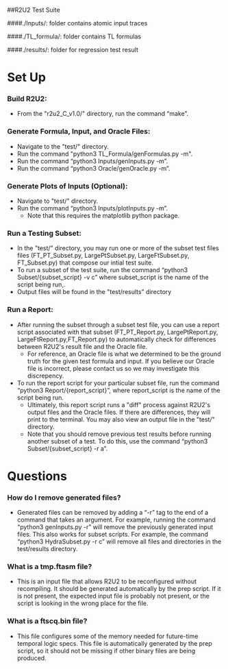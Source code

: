 ##R2U2 Test Suite

####./Inputs/: folder contains atomic input traces

####./TL_formula/: folder contains TL formulas

####./results/: folder for regression test result

#  Set Up

### Build R2U2: 
- From the "r2u2_C_v1.0/" directory, run the command “make”.

### Generate Formula, Input, and Oracle Files: 
- Navigate to the "test/" directory.
- Run the command "python3 TL_Formula/genFormulas.py -m".
- Run the command “python3 Inputs/genInputs.py -m”. 
- Run the command “python3 Oracle/genOracle.py -m”.

### Generate Plots of Inputs (Optional):
- Navigate to "test/" directory.
- Run the command “python3 Inputs/plotInputs.py -m”. 
	- Note that this requires the matplotlib python package.

### Run a Testing Subset: 
- In the "test/" directory, you may run one or more of the subset test files files (FT_PT_Subset.py, LargePtSubset.py, LargeFtSubset.py, FT_Subset.py) that compose our intial test suite.
- To run a subset of the test suite, run the command “python3 Subset/{subset_script} -v c” where subset_script is the name of the script being run,.
- Output files will be found in the "test/results" directory

### Run a Report: 
- After running the subset through a subset test file, you can use a report script associated with that subset (FT_PT_Report.py, LargePtReport.py, LargeFtReport.py,FT_Report.py) to automatically check for differences between R2U2's result file and the Oracle file. 
	- For reference, an Oracle file is what we determined to be the ground truth for the given test formula and input. If you believe our Oracle file is incorrect, please contact us so we may investigate this discrepency.
- To run the report script for your particular subset file, run the command “python3 Report/{report_script}”, where report_script is the name of the script being run.
	- Ultimately, this report script runs a "diff" process against R2U2's output files and the Oracle files. If there are differences, they will print to the terminal. You may also view an output file in the "test/" directory.
    - Note that you should remove previous test results before running another subset of a test. To do this, use the command “python3 Subset/{subset_script} -r a”.

# Questions

### How do I remove generated files?
- Generated files can be removed by adding a “-r” tag to the end of a command that takes an argument. For example, running the command “python3 genInputs.py -r” will remove the previously generated input files. This also works for subset scripts. For example, the command “python3 HydraSubset.py -r c” will remove all files and directories in the test/results directory.
### What is a tmp.ftasm file? 
- This is an input file that allows R2U2 to be reconfigured without recompiling. It should be generated automatically by the prep script. If it is not present, the expected input file is probably not present, or the script is looking in the wrong place for the file.
### What is a ftscq.bin file?
- This file configures some of the memory needed for future-time temporal logic specs. This file is automatically generated by the prep script, so it should not be missing if other binary files are being produced. 
